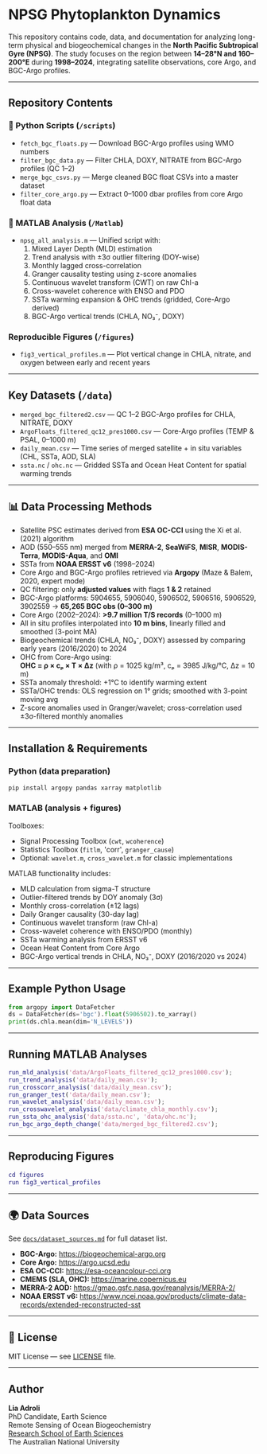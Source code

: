 # NPSG Phytoplankton Dynamics

This repository contains code, data, and documentation for analyzing long-term physical and biogeochemical changes in the **North Pacific Subtropical Gyre (NPSG)**. The study focuses on the region between **14–28°N and 160–200°E** during **1998–2024**, integrating satellite observations, core Argo, and BGC-Argo profiles.

---

## Repository Contents

### 🔹 Python Scripts (`/scripts`)
- `fetch_bgc_floats.py` — Download BGC-Argo profiles using WMO numbers
- `filter_bgc_data.py` — Filter CHLA, DOXY, NITRATE from BGC-Argo profiles (QC 1–2)
- `merge_bgc_csvs.py` — Merge cleaned BGC float CSVs into a master dataset
- `filter_core_argo.py` — Extract 0–1000 dbar profiles from core Argo float data

### 🔹 MATLAB Analysis (`/Matlab`)
- `npsg_all_analysis.m` — Unified script with:
  1. Mixed Layer Depth (MLD) estimation
  2. Trend analysis with ±3σ outlier filtering (DOY-wise)
  3. Monthly lagged cross-correlation
  4. Granger causality testing using z-score anomalies
  5. Continuous wavelet transform (CWT) on raw Chl-a
  6. Cross-wavelet coherence with ENSO and PDO
  7. SSTa warming expansion & OHC trends (gridded, Core-Argo derived)
  8. BGC-Argo vertical trends (CHLA, NO₃⁻, DOXY)

### Reproducible Figures (`/figures`)
- `fig3_vertical_profiles.m` — Plot vertical change in CHLA, nitrate, and oxygen between early and recent years

---

## Key Datasets (`/data`)

- `merged_bgc_filtered2.csv` — QC 1–2 BGC-Argo profiles for CHLA, NITRATE, DOXY
- `ArgoFloats_filtered_qc12_pres1000.csv` — Core-Argo profiles (TEMP & PSAL, 0–1000 m)
- `daily_mean.csv` — Time series of merged satellite + in situ variables (CHL, SSTa, AOD, SLA)
- `ssta.nc` / `ohc.nc` — Gridded SSTa and Ocean Heat Content for spatial warming trends

---

## 📊 Data Processing Methods

- Satellite PSC estimates derived from **ESA OC-CCI** using the Xi et al. (2021) algorithm
- AOD (550–555 nm) merged from **MERRA-2**, **SeaWiFS**, **MISR**, **MODIS-Terra**, **MODIS-Aqua**, and **OMI**
- SSTa from **NOAA ERSST v6** (1998–2024)
- Core Argo and BGC-Argo profiles retrieved via **Argopy** (Maze & Balem, 2020, expert mode)
- QC filtering: only **adjusted values** with flags **1 & 2** retained
- BGC-Argo platforms: 5904655, 5906040, 5906502, 5906516, 5906529, 3902559 → **65,265 BGC obs (0–300 m)**
- Core Argo (2002–2024): **>9.7 million T/S records** (0–1000 m)
- All in situ profiles interpolated into **10 m bins**, linearly filled and smoothed (3-point MA)
- Biogeochemical trends (CHLA, NO₃⁻, DOXY) assessed by comparing early years (2016/2020) to 2024
- OHC from Core-Argo using:  
  	**OHC = ρ × cₚ × T × Δz**  (with ρ = 1025 kg/m³, cₚ = 3985 J/kg/°C, Δz = 10 m)
- SSTa anomaly threshold: +1°C to identify warming extent
- SSTa/OHC trends: OLS regression on 1° grids; smoothed with 3-point moving avg
- Z-score anomalies used in Granger/wavelet; cross-correlation used ±3σ-filtered monthly anomalies

---

## Installation & Requirements

### Python (data preparation)
```bash
pip install argopy pandas xarray matplotlib
```

### MATLAB (analysis + figures)
Toolboxes:
- Signal Processing Toolbox (`cwt`, `wcoherence`)
- Statistics Toolbox (`fitlm`, 'corr', `granger_cause`)
- Optional: `wavelet.m`, `cross_wavelet.m` for classic implementations


MATLAB functionality includes:
- MLD calculation from sigma-T structure
- Outlier-filtered trends by DOY anomaly (3σ)
- Monthly cross-correlation (±12 lags)
- Daily Granger causality (30-day lag)
- Continuous wavelet transform (raw Chl-a)
- Cross-wavelet coherence with ENSO/PDO (monthly)
- SSTa warming analysis from ERSST v6
- Ocean Heat Content from Core Argo
- BGC-Argo vertical trends in CHLA, NO₃⁻, DOXY (2016/2020 vs 2024)

---

## Example Python Usage
```python
from argopy import DataFetcher
ds = DataFetcher(ds='bgc').float(5906502).to_xarray()
print(ds.chla.mean(dim='N_LEVELS'))
```

---

## Running MATLAB Analyses
```matlab
run_mld_analysis('data/ArgoFloats_filtered_qc12_pres1000.csv');
run_trend_analysis('data/daily_mean.csv');
run_crosscorr_analysis('data/daily_mean.csv');
run_granger_test('data/daily_mean.csv');
run_wavelet_analysis('data/daily_mean.csv');
run_crosswavelet_analysis('data/climate_chla_monthly.csv');
run_ssta_ohc_analysis('data/ssta.nc', 'data/ohc.nc');
run_bgc_argo_depth_change('data/merged_bgc_filtered2.csv');
```

---

## Reproducing Figures
```matlab
cd figures
run fig3_vertical_profiles
```

---

## 🌍 Data Sources
See [`docs/dataset_sources.md`](docs/dataset_sources.md) for full dataset list.
- **BGC-Argo:** https://biogeochemical-argo.org
- **Core Argo:** https://argo.ucsd.edu
- **ESA OC-CCI:** https://esa-oceancolour-cci.org
- **CMEMS (SLA, OHC):** https://marine.copernicus.eu
- **MERRA-2 AOD:** https://gmao.gsfc.nasa.gov/reanalysis/MERRA-2/
- **NOAA ERSST v6:** https://www.ncei.noaa.gov/products/climate-data-records/extended-reconstructed-sst

---

## 📄 License
MIT License — see [LICENSE](LICENSE) file.

---

## Author
**Lia Adroli**  
PhD Candidate, Earth Science  
Remote Sensing of Ocean Biogeochemistry  
[Research School of Earth Sciences](https://earthsciences.anu.edu.au)  
The Australian National University
